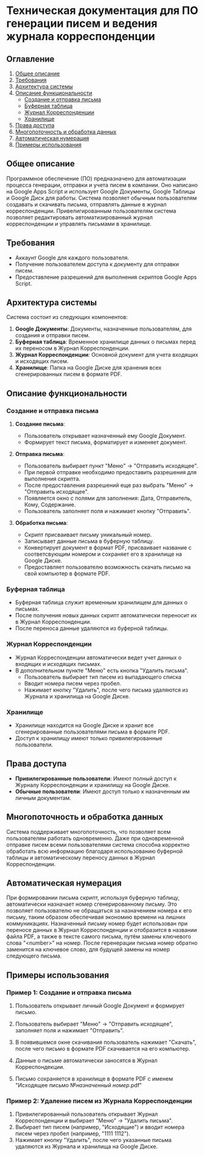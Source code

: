 # Техническая документация для ПО генерации писем и ведения журнала корреспонденции

## Оглавление

1. [Общее описание](#общие-описание)
2. [Требования](#требования)
3. [Архитектура системы](#архитектура-системы)
4. [Описание функциональности](#описание-функциональности)
    - [Создание и отправка письма](#создание-и-отправка-письма)
    - [Буферная таблица](#буферная-таблица)
    - [Журнал Корреспонденции](#журнал-корреспонденции)
    - [Хранилище](#хранилище)
5. [Права доступа](#права-доступа)
6. [Многопоточность и обработка данных](#многопоточность-и-обработка-данных)
7. [Автоматическая нумерация](#автоматическая-нумерация)
8. [Примеры использования](#примеры-использования)

## Общее описание

Программное обеспечение (ПО) предназначено для автоматизации процесса генерации, отправки и учета писем в компании. Оно написано на Google Apps Script и использует Google Документы, Google Таблицы и Google Диск для работы. Система позволяет обычным пользователям создавать и скачивать письма, отправлять данные в журнал корреспонденции. Привелигированным пользователям система позволяет редактировать автоматизированный журнал корреспонденции и управлять письмами в хранилище.

## Требования

- Аккаунт Google для каждого пользователя.
- Получение пользователем доступа к документу для отправки писем.
- Предоставление разрешений для выполнения скриптов Google Apps Script.

## Архитектура системы

Система состоит из следующих компонентов:

1. **Google Документы**: Документы, назначенные пользователям, для создания и отправки писем.
2. **Буферная таблица**: Временное хранилище данных о письмах перед их переносом в Журнал Корреспонденции.
3. **Журнал Корреспонденции**: Основной документ для учета входящих и исходящих писем.
4. **Хранилище**: Папка на Google Диске для хранения всех сгенерированных писем в формате PDF.

## Описание функциональности

### Создание и отправка письма

1. **Создание письма**:
   - Пользователь открывает назначенный ему Google Документ.
   - Формирует текст письма, форматирует и изменяет документ.

2. **Отправка письма**:
   - Пользователь выбирает пункт "Меню" -> "Отправить исходящее".
   - При первой отправке необходимо предоставить разрешения для выполнения скрипта.
   - После предоставления разрешений еще раз выбрать "Меню" -> "Отправить исходящее".
   - Появляется окно с полями для заполнения: Дата, Отправитель, Кому, Содержание.
   - Пользователь заполняет поля и нажимает кнопку "Отправить".

3. **Обработка письма**:
   - Скрипт присваивает письму уникальный номер.
   - Записывает данные письма в буферную таблицу.
   - Конвертирует документ в формат PDF, присваивает название с соответсвующим номером и сохраняет его в хранилище на Google Диске.
   - Предоставляет пользователю возможность скачать письмо на свой компьютер в формате PDF.

### Буферная таблица

- Буферная таблица служит временным хранилищем для данных о письмах.
- После получения новых данных скрипт автоматически переносит их в Журнал Корреспонденции.
- После переноса данные удаляются из буферной таблицы.

### Журнал Корреспонденции

- Журнал Корреспонденции автоматически ведет учет данных о входящих и исходящих письмах.
- В дополнительном пункте "Меню" есть кнопка "Удалить письма".
  - Пользователь выбирает тип писем из выпадающего списка
  - Вводит номера писем через пробел.
  - Нажимает кнопку "Удалить", после чего письма удаляются из Журнала и хранилища на Google Диске.

### Хранилище

- Хранилище находится на Google Диске и хранит все сгенерированные пользователями письма в формате PDF.
- Доступ к хранилищу имеют только привилегированные пользователи.

## Права доступа

- **Привилегированные пользователи**: Имеют полный доступ к Журналу Корреспонденции и хранилищу на Google Диске.
- **Обычные пользователи**: Имеют доступ только к назначенным им личным документам.

## Многопоточность и обработка данных

Система поддерживает многопоточность, что позволяет всем пользователям работать одновременно. Даже при одновременной отправке писем всеми пользователями система способна корректно обработать всю информацию благодаря использованию буферной таблицы и автоматическому переносу данных в Журнал Корреспонденции.

## Автоматическая нумерация

При формировании письма скрипт, используя буферную таблицу, автоматически назначает номер сгенерированному письму. Это позволяет пользователю не обращаться за назначением номера к его письму, таким образом обеспечивая экономию времени на лишних коммуникациях. Назначенный письму номер будет использован при переносе данных в Журнал Корреспонденции и отобразится в названии файла PDF, а также в тексте самого письма, путём замены ключевого слова "&lt;number&gt;" на номер. После геренерации письма номер обратно заменится на ключевое слово, для будущей замены на номер следующего письма.

## Примеры использования

### Пример 1: Создание и отправка письма

1. Пользователь открывает личный Google Документ и формирует письмо.

2. Пользователь выбирает "Меню" -> "Отправить исходящее", заполняет поля и нажимает "Отправить".

3. В появившемся окне скачивания пользователь нажимает "Скачать", после чего письмо в формате PDF скачивается на его компьютер.

4. Данные о письме автоматически заносятся в Журнал Корреспондекции.

5. Письмо сохраняется в хранилище в формате PDF с именем "Исходящее письмо №*назначенный номер*.pdf" 

### Пример 2: Удаление писем из Журнала Корреспонденции

1. Привилегированный пользователь открывает Журнал Корреспонденции и выбирает "Меню" -> "Удалить письма".
2. Выбирает тип писем (например, "Исходящие") и вводит номера писем через пробел (например, "1111 1112").
3. Нажимает кнопку "Удалить", после чего указанные письма удаляются из Журнала и хранилища на Google Диске.
